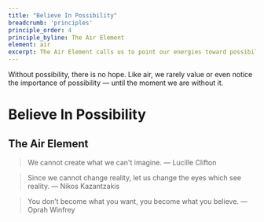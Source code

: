 ```yaml
---
title: "Believe In Possibility"
breadcrumb: 'principles'
principle_order: 4
principle_byline: The Air Element
element: air
excerpt: The Air Element calls us to point our energies toward possibility, as vital as breath itself.
---
```


Without possibility, there is no hope. Like air, we rarely value or even notice the importance of possibility — until the moment we are without it.


# Believe In Possibility
## The Air Element

> We cannot create what we can't imagine.
> — Lucille Clifton

> Since we cannot change reality, let us change the eyes which see reality.
> — Nikos Kazantzakis

> You don’t become what you want, you become what you believe.
> ― Oprah Winfrey

<!--
@credits: 5000
@for: evolving principle Believe -> Believe In Possibility
@person: Mazin Jamal
@organization: Academy For Coaching Excellence
-->
